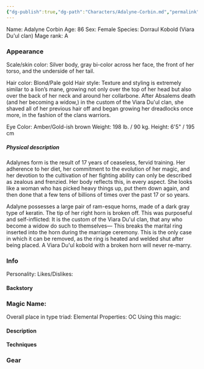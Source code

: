 ```yaml
---
{"dg-publish":true,"dg-path":"Characters/Adalyne-Corbin.md","permalink":"/characters/adalyne-corbin/"}
---
```


Name: Adalyne Corbin 
Age: 86
Sex: Female
Species: Dorraul Kobold (Viara Du'ul clan)
Mage rank: A

### Appearance 
Scale/skin color: Silver body, gray bi-color across her face, the front of her torso, and the underside of her tail.

Hair color: Blond/Pale gold 
Hair style:
	Texture and styling is extremely similar to a lion’s mane, growing not only over the top of her head but also over the back of her neck and around her collarbone. 
	After Absalems death (and her becoming a widow,) in the custom of the Viara Du'ul clan, she shaved all of her previous hair off and began growing her dreadlocks once more, in the fashion of the clans warriors. 

Eye Color: Amber/Gold-ish brown
Weight: 198 lb. / 90 kg.
Height: 6'5" / 195 cm
##### Physical description
Adalynes form is the result of 17 years of ceaseless, fervid training. Her adherence to her diet, her commitment to the evolution of her magic, and her devotion to the cultivation of her fighting ability can only be described as zealous and frenzied. 
Her body reflects this, in every aspect. 
She looks like a woman who has picked heavy things up, put them down again, and then done that a few tens of billions of times over the past 17 or so years.

Adalyne possesses a large pair of ram-esque horns, made of a dark gray type of keratin. The tip of her right horn is broken off. This was purposeful and self-inflicted:
It is the custom of the Viara Du'ul clan, that any who become a widow do such to themselves— This breaks the marital ring inserted into the horn during the marriage ceremony. 
This is the only case in which it can be removed, as the ring is heated and welded shut after being placed. A Viara Du'ul kobold with a broken horn will never re-marry.
### Info

Personality: 
Likes/Dislikes:

#### Backstory





### Magic Name:
Overall place in type triad:
Elemental Properties:
OC Using this magic:
#### Description


#### Techniques


### Gear
